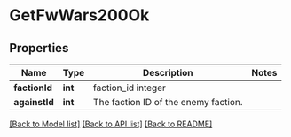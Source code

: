 # GetFwWars200Ok

## Properties
Name | Type | Description | Notes
------------ | ------------- | ------------- | -------------
**factionId** | **int** | faction_id integer | 
**againstId** | **int** | The faction ID of the enemy faction. | 

[[Back to Model list]](../README.md#documentation-for-models) [[Back to API list]](../README.md#documentation-for-api-endpoints) [[Back to README]](../README.md)



